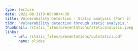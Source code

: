 ```yaml
---
type: lecture
date: 2022-08-31T8:00:00+4:30
title: Vulnerability Detection - Static analysis (Part 2)
tldr: "Vulnerability detection through static analysis."
thumbnail: /static_files/presentations/staticanalysis.jpeg
links:
    - url: /static_files/presentations/vulstatic1.pdf
      name: slides
---
```

